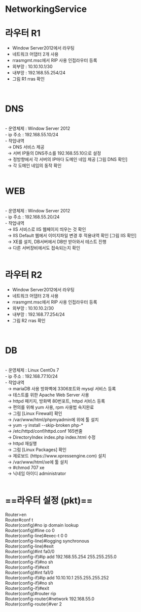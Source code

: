 # NetworkingService

# 라우터 R1
  - Window Server2012에서 라우팅<br>
  - 네트워크 어댑터 2개 사용<br>
  - rrasmgmt.msc에서 RIP 사용 인접라우터 등록<br>
  - 외부망 : 10.10.10.1/30<br>
  - 내부망 : 192.168.55.254/24<br>
  - 그림 R1 rras 확인<br>
<br>

# DNS
<br>
- 운영체제 : Window Server 2012<br>
- ip 주소 : 192.168.55.10/24<br>
- 작업내역<br>
&nbsp;&nbsp;→ DNS 서비스 제공<br>
&nbsp;&nbsp;→ 서버 IP들의 DNS주소를 192.168.55.10으로 설정<br>
&nbsp;&nbsp;→ 정방향에서 각 서버의 IP마다 도메인 네임 제공 [그림 DNS 확인]<br>
&nbsp;&nbsp;→ 각 도메인 네임의 동작 확인<br>
<br>

# WEB
<br>
- 운영체제 : Window Server 2012<br>
- ip 주소 : 192.168.55.20/24<br>
- 작업내역<br>
&nbsp;&nbsp;→ IIS 서비스로 IIS 웹페이지 띄우는 것 확인<br>
&nbsp;&nbsp;→ IIS Default 웹에서 이미지파일 변경 후 적용내역 확인 [그림 IIS 확인]<br>
&nbsp;&nbsp;→ XE를 설치, DB서버에서 DB만 받아와서 테스트 진행<br>
&nbsp;&nbsp;→ 다른 서버장비에서도 접속되는지 확인<br>
<br>

# 라우터 R2
  - Window Server2012에서 라우팅<br>
  - 네트워크 어댑터 2개 사용<br>
  - rrasmgmt.msc에서 RIP 사용 인접라우터 등록<br>
  - 외부망 : 10.10.10.2/30<br>
  - 내부망 : 192.168.77.254/24<br>
  - 그림 R2 rras 확인<br>
<br>

# DB
<br>
- 운영체제 : Linux CentOs 7<br>
- ip 주소 : 192.168.77.10/24<br>
- 작업내역<br>
&nbsp;&nbsp;→ mariaDB 사용 방화벽에 3306포트와 mysql 서비스 등록<br>
&nbsp;&nbsp;→ 테스트를 위한 Apache Web Server 사용<br>
&nbsp;&nbsp;→ httpd 패키지, 방화벽 80번포트, httpd 서비스 등록<br>
&nbsp;&nbsp;→ 편의를 위해 yum 사용, rpm 사용법 숙지완료<br>
&nbsp;&nbsp;→ 그림 [Linux Firewall] 확인<br>
&nbsp;&nbsp;→ /var/www/html/phpmyadmin에 위에 툴 설치<br>
&nbsp;&nbsp;→ yum -y install --skip-broken php-*<br>
&nbsp;&nbsp;→ /etc/httpd/conf/httpd.conf 165번줄<br>
&nbsp;&nbsp;→ DirectoryIndex index.php index.html 수정<br>
&nbsp;&nbsp;→ httpd 재실행<br>
&nbsp;&nbsp;→ 그림 [Linux Packages] 확인<br>
&nbsp;&nbsp;→ 제로보드 (https://www.xpressengine.com) 설치<br>
&nbsp;&nbsp;→ /var/www/html/xe에 툴 설치<br>
&nbsp;&nbsp;→ #chmod 707 xe<br>
&nbsp;&nbsp;→ 닉네임 아이디 administrator <br>
<br>

# ==라우터 설정 (pkt)==<br>
Router>en<br>
Router#conf t<br>
Router(config)#no ip domain lookup<br>
Router(config)#line co 0<br>
Router(config-line)#exec-t 0 0<br>
Router(config-line)#logging synchronous <br>
Router(config-line)#exit<br>
Router(config)#int fa0/0<br>
Router(config-if)#ip add 192.168.55.254 255.255.255.0<br>
Router(config-if)#no sh<br>
Router(config-if)#exit<br>
Router(config)#int fa1/0<br>
Router(config-if)#ip add 10.10.10.1 255.255.255.252<br>
Router(config-if)#no sh<br>
Router(config-if)#exit<br>
Router(config)#router rip<br>
Router(config-router)#network 192.168.55.0<br>
Router(config-router)#ver 2<br>
